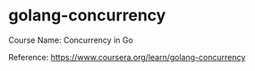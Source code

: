 # golang-concurrency

Course Name: Concurrency in Go

Reference: <https://www.coursera.org/learn/golang-concurrency>
